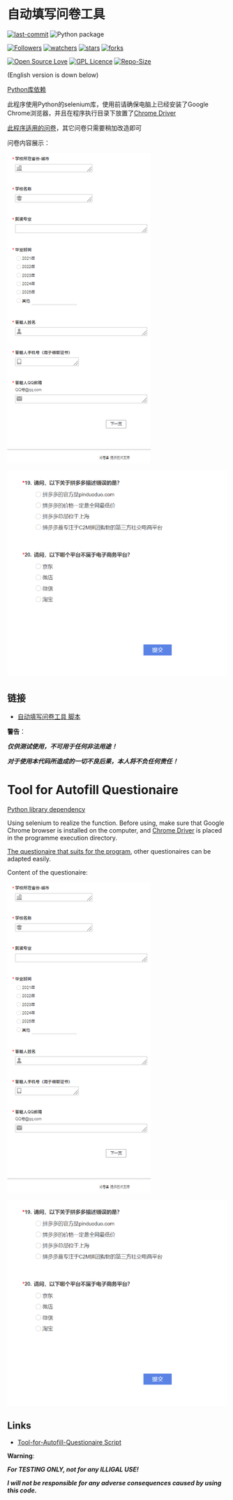 # 自动填写问卷工具

[![last-commit](https://img.shields.io/github/last-commit/HollowMan6/Tool-for-Autofill-Questionaire)](../../graphs/commit-activity)
![Python package](https://github.com/HollowMan6/Tool-for-Autofill-Questionaire/workflows/Python%20package/badge.svg)

[![Followers](https://img.shields.io/github/followers/HollowMan6?style=social)](https://github.com/HollowMan6?tab=followers)
[![watchers](https://img.shields.io/github/watchers/HollowMan6/Tool-for-Autofill-Questionaire?style=social)](../../watchers)
[![stars](https://img.shields.io/github/stars/HollowMan6/Tool-for-Autofill-Questionaire?style=social)](../../stargazers)
[![forks](https://img.shields.io/github/forks/HollowMan6/Tool-for-Autofill-Questionaire?style=social)](../../network/members)

[![Open Source Love](https://img.shields.io/badge/-%E2%9D%A4%20Open%20Source-Green?style=flat-square&logo=Github&logoColor=white&link=https://hollowman6.github.io/fund.html)](https://hollowman6.github.io/fund.html)
[![GPL Licence](https://img.shields.io/badge/license-GPL-blue)](https://opensource.org/licenses/GPL-3.0/)
[![Repo-Size](https://img.shields.io/github/repo-size/HollowMan6/Tool-for-Autofill-Questionaire.svg)](../../archive/master.zip)

(English version is down below)

[Python库依赖](../../network/dependencies)

此程序使用Python的selenium库，使用前请确保电脑上已经安装了Google Chrome浏览器，并且在程序执行目录下放置了[Chrome Driver](https://chromedriver.chromium.org)

[此程序适用的问卷](http://contest.zhishijingsai.com.cn/jq/90306762.aspx?udsid=892160)，其它问卷只需要稍加改造即可

问卷内容展示：

![](image/Questionaire_Page1.png)

![](image/Questionaire_Page2.png)

## 链接

* [自动填写问卷工具 脚本](Tool-for-Autofill-Questionaire.py)

**警告**：

***仅供测试使用，不可用于任何非法用途！***

***对于使用本代码所造成的一切不良后果，本人将不负任何责任！***

# Tool for Autofill Questionaire

[Python library dependency](../../network/dependencies)

Using selenium to realize the function. Before using, make sure that Google Chrome browser is installed on the computer, and [Chrome Driver](https://chromedriver.chromium.org) is placed in the programme execution directory.

[The questionaire that suits for the program](http://contest.zhishijingsai.com.cn/jq/90306762.aspx?udsid=892160), other questionaires can be adapted easily.

Content of the questionaire:

![](image/Questionaire_Page1.png)

![](image/Questionaire_Page2.png)

## Links

* [Tool-for-Autofill-Questionaire Script](Tool-for-Autofill-Questionaire.py)

**Warning**:

***For TESTING ONLY, not for any ILLIGAL USE!***

***I will not be responsible for any adverse consequences caused by using this code.***
